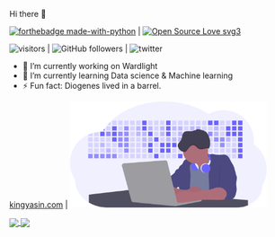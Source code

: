 Hi there 👋

[![forthebadge made-with-python](http://ForTheBadge.com/images/badges/made-with-python.svg)](https://www.python.org/) | [![Open Source Love svg3](https://badges.frapsoft.com/os/v3/open-source.svg?v=103)](https://github.com/ellerbrock/open-source-badges/)



![visitors](https://visitor-badge.glitch.me/badge?page_id=page.id) | ![GitHub followers](https://img.shields.io/github/followers/king1rule?label=follow&logoColor=blue&style=social) | ![twitter](https://img.shields.io/twitter/url?style=social&url=https://twitter.com/1K1NG_1)


- 🔭 I’m currently working on Wardlight
- 🌱 I’m currently learning Data science & Machine learning
- ⚡ Fun fact: Diogenes lived in a barrel. 

[kingyasin.com](http://kingyasin.com) | <img src="https://github.com/king1rule/king1rule/blob/main/undraw_developer_activity_bv83.svg" width="350">



<a href="https://github.com/king1rule/github-readme-stats">
  <img align="center" src="https://github-readme-stats.vercel.app/api?username=king1rule&show_icons=true=true&hide_border=true&&count_private=true&include_all_commits=true&hide=contribs,prs&theme=default" />
</a>
<a href="https://github.com/king1rule/convoychat">
  <img align="center" src="https://github-readme-stats.vercel.app/api/top-langs?username=king1rule&layout=compact&langs_count=8&hide=ruby" />
</a>


